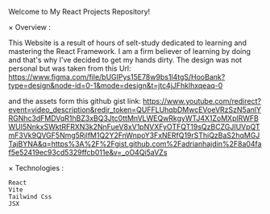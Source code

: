 Welcome to My React Projects Repository!

× Overview :

This Website is a result of hours of selt-study dedicated to learning and mastering the React Framework. I am a firm believer of learning by doing and that's why I've decided to get my hands dirty. The design was not personal but was taken from this Url: https://www.figma.com/file/bUGIPys15E78w9bs1l4tgS/HooBank?type=design&node-id=0-1&mode=design&t=jtc4jJFhklhxqeaq-0

and the assets form this github gist link: https://www.youtube.com/redirect?event=video_description&redir_token=QUFFLUhqbDMwcEVoeVRzSzN5anlYRGNhc3dFMDVqR1hBZ3xBQ3Jtc0ttMnVLWEQwRkgyWTJ4X1ZoMXplRWFBWUI5NnkxSWktRFRXN3k2NnFueV8xV1pNVXFyOTFQT19sQzBCZGJIUVpQTmF3Vk9QVGF5Nmg5RjlfM1Q2Y2FnWnpoY3FxNERfQ19rSThiQzBaS2hqMGJTajBYNA&q=https%3A%2F%2Fgist.github.com%2Fadrianhajdin%2F8a04faf5e52419ec93cd5329ffcb011e&v=_oO4Qi5aVZs

× Technologies :

    React
    Vite
    Tailwind Css
    JSX

